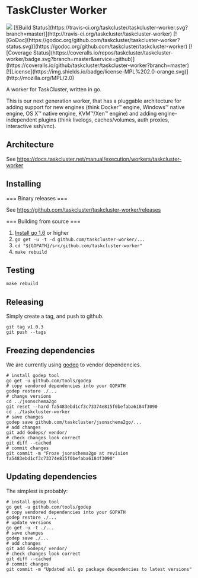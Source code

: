 TaskCluster Worker
==================

<img src="https://tools.taskcluster.net/lib/assets/taskcluster-120.png" />
[![Build Status](https://travis-ci.org/taskcluster/taskcluster-worker.svg?branch=master)](http://travis-ci.org/taskcluster/taskcluster-worker)
[![GoDoc](https://godoc.org/github.com/taskcluster/taskcluster-worker?status.svg)](https://godoc.org/github.com/taskcluster/taskcluster-worker)
[![Coverage Status](https://coveralls.io/repos/taskcluster/taskcluster-worker/badge.svg?branch=master&service=github)](https://coveralls.io/github/taskcluster/taskcluster-worker?branch=master)
[![License](https://img.shields.io/badge/license-MPL%202.0-orange.svg)](http://mozilla.org/MPL/2.0)

A worker for TaskCluster, written in go.

This is our next generation worker, that has a pluggable architecture for
adding support for new engines (think Docker™ engine, Windows™ native engine,
OS X™ native engine, KVM™/Xen™ engine) and adding engine-independent plugins
(think livelogs, caches/volumes, auth proxies, interactive ssh/vnc).

Architecture
------------

See https://docs.taskcluster.net/manual/execution/workers/taskcluster-worker

Installing
----------

=== Binary releases ===

See https://github.com/taskcluster/taskcluster-worker/releases

=== Building from source ===

1) [Install go 1.6](https://golang.org/doc/install) or higher
2) `go get -u -t -d github.com/taskcluster-worker/...`
3) `cd "${GOPATH}/src/github.com/taskcluster-worker"`
4) `make rebuild`

Testing
-------

```
make rebuild
```

Releasing
---------

Simply create a tag, and push to github.

```
git tag v1.0.3
git push --tags
```

Freezing dependencies
---------------------

We are currently using [godep](https://github.com/tools/godep) to vendor dependencies.

```
# install godep tool
go get -u github.com/tools/godep
# copy vendored dependencies into your GOPATH
godep restore ./...
# change versions
cd ../jsonschema2go
git reset --hard fa5483ebd1cf3c73374e815f0befaba6184f3090
cd ../taskcluster-worker
# save changes
godep save github.com/taskcluster/jsonschema2go/...
# add changes
git add Godeps/ vendor/
# check changes look correct
git diff --cached
# commit changes
git commit -m "Froze jsonschema2go at revision fa5483ebd1cf3c73374e815f0befaba6184f3090"
```

Updating dependencies
---------------------

The simplest is probably:

```
# install godep tool
go get -u github.com/tools/godep
# copy vendored dependencies into your GOPATH
godep restore ./...
# update versions
go get -u -t ./...
# save changes
godep save ./...
# add changes
git add Godeps/ vendor/
# check changes look correct
git diff --cached
# commit changes
git commit -m "Updated all go package dependencies to latest versions"
```
